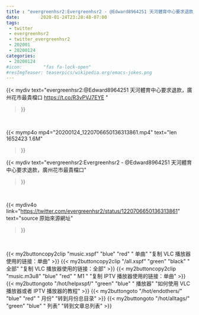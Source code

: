```yaml
---
title : "evergreenhsr2:Evergreenhsr2 - @Edward8964251 天河體育中心要求退款，廣州花市最貴檔口"
date:        2020-01-24T23:28:48-07:00
tags:
 - twitter
 - evergreenhsr2
 - twitter_evergreenhsr2
 - 202001
 - 20200124
categories:
 - 20200124
#icon:        "fas fa-lock-open"
#resImgTeaser: teaserpics/wikipedia.org/emacs-jokes.png
---
```


{{< mydiv text="evergreenhsr2:@Edward8964251 天河體育中心要求退款，廣州花市最貴檔口 https://t.co/R3vPVJ7EYE "
>}}
<br>


{{< mymp4o mp4="20200124_1220706650136313861.mp4"
text="len 1652423    1.6M"
>}}


{{< mydiv text="evergreenhsr2:Evergreenhsr2 - @Edward8964251 天河體育中心要求退款，廣州花市最貴檔口"
>}}
<br>

{{< mydiv4o link="https://twitter.com/evergreenhsr2/status/1220706650136313861"
text="source 原始來源網址"
>}}


<br>




{{< my2buttoncopy2clip "music.xspf"        "blue"   "red"    " 单曲"  "复制 VLC 播放器使用的链接：单曲" >}} {{< my2buttoncopy2clip "/all.xspf"         "green"  "black"  " 全部"  "复制 VLC 播放器使用的链接：全部" >}} {{< my2buttoncopy2clip "music.m3u8"        "blue"   "red"    " M1 "    "复制 IPTV 播放器使用的链接：单曲" >}} {{< my2buttongoto      "/hot/helpxspf/"    "green"  "blue"   " 播放器" "如何使用 VLC 播放器或者 IPTV 播放器的教程" >}} {{< my2buttongoto      "/hot/endothers/"   "blue"   "red"    " 月份"   "转到月份总目录" >}} {{< my2buttongoto      "/hot/alltags/"     "green"  "blue"   " 列表"   "转到文章总列表" >}} 
